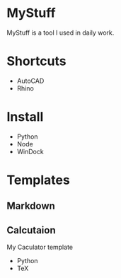 # MyStuff

MyStuff is a tool I used in daily work.

# Shortcuts

- AutoCAD
- Rhino
  
# Install

- Python
- Node
- WinDock


# Templates

## Markdown

## Calcutaion

My Caculator template

- Python
- TeX



